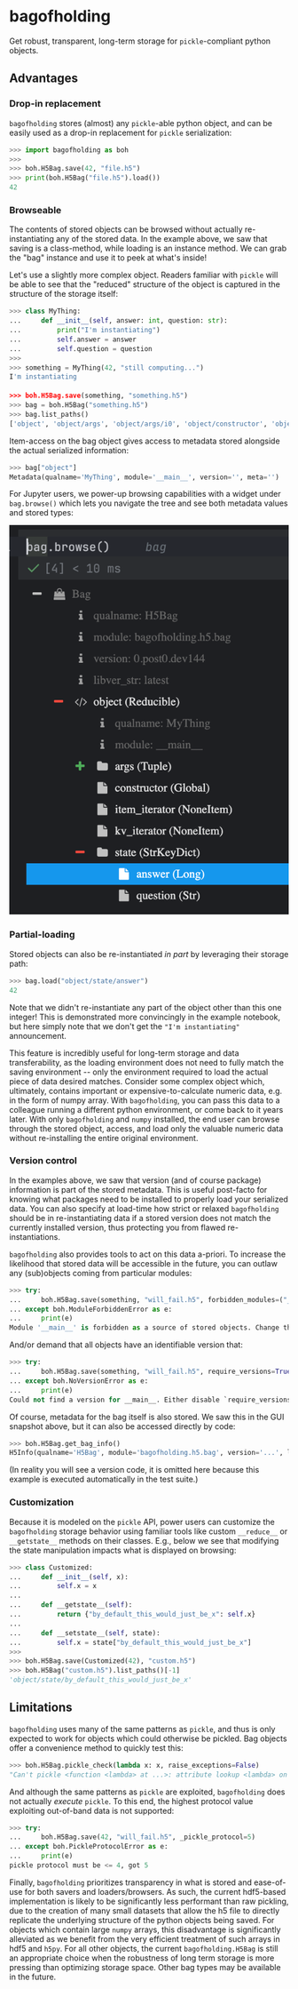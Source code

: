 # bagofholding

Get robust, transparent, long-term storage for `pickle`-compliant python objects.

## Advantages
### Drop-in replacement

`bagofholding` stores (almost) any `pickle`-able python object, and can be easily used as a drop-in replacement for `pickle` serialization:

```python
>>> import bagofholding as boh
>>>
>>> boh.H5Bag.save(42, "file.h5")
>>> print(boh.H5Bag("file.h5").load())
42

```


### Browseable

The contents of stored objects can be browsed without actually re-instantiating any of the stored data.
In the example above, we saw that saving is a class-method, while loading is an instance method.
We can grab the "bag" instance and use it to peek at what's inside!

Let's use a slightly more complex object.
Readers familiar with `pickle` will be able to see that the "reduced" structure of the object is captured in the structure of the storage itself:

```python
>>> class MyThing:
...     def __init__(self, answer: int, question: str):
...         print("I'm instantiating")
...         self.answer = answer
...         self.question = question
>>>
>>> something = MyThing(42, "still computing...")
I'm instantiating

>>> boh.H5Bag.save(something, "something.h5")
>>> bag = boh.H5Bag("something.h5")
>>> bag.list_paths()
['object', 'object/args', 'object/args/i0', 'object/constructor', 'object/item_iterator', 'object/kv_iterator', 'object/state', 'object/state/answer', 'object/state/question']

```

Item-access on the bag object gives access to metadata stored alongside the actual serialized information:

```python
>>> bag["object"]
Metadata(qualname='MyThing', module='__main__', version='', meta='')

```

For Jupyter users, we power-up browsing capabilities with a widget under `bag.browse()` which lets you navigate the tree and see both metadata values and stored types:

![](_static/widget_snapshot.png)


### Partial-loading

Stored objects can also be re-instantiated _in part_ by leveraging their storage path:

```python
>>> bag.load("object/state/answer")
42

```

Note that we didn't re-instantiate any part of the object other than this one integer!
This is demonstrated more convincingly in the example notebook, but here simply note that we don't get the `"I'm instantiating"` announcement.

This feature is incredibly useful for long-term storage and data transferability, as the loading environment does not need to fully match the saving environment -- only the environment required to load the actual piece of data desired matches.
Consider some complex object which, ultimately, contains important or expensive-to-calculate numeric data, e.g. in the form of numpy array.
With `bagofholding`, you can pass this data to a colleague running a different python environment, or come back to it years later.
With only `bagofholding` and `numpy` installed, the end user can browse through the stored object, access, and load only the valuable numeric data without re-installing the entire original environment.


### Version control

In the examples above, we saw that version (and of course package) information is part of the stored metadata.
This is useful post-facto for knowing what packages need to be installed to properly load your serialized data.
You can also specify at load-time how strict or relaxed `bagofholding` should be in re-instantiating data if a stored version does not match the currently installed version, thus protecting you from flawed re-instantiations.

`bagofholding` also provides tools to act on this data a-priori.
To increase the likelihood that stored data will be accessible in the future, you can outlaw any (sub)objects coming from particular modules:

```python
>>> try:
...     boh.H5Bag.save(something, "will_fail.h5", forbidden_modules=("__main__",))
... except boh.ModuleForbiddenError as e:
...     print(e)
Module '__main__' is forbidden as a source of stored objects. Change the `forbidden_modules` or move this object to an allowed module.

```

And/or demand that all objects have an identifiable version that:

```python
>>> try:
...     boh.H5Bag.save(something, "will_fail.h5", require_versions=True)
... except boh.NoVersionError as e:
...     print(e)
Could not find a version for __main__. Either disable `require_versions`, use `version_scraping` to find an existing version for this package, or add versioning to the unversioned package.

```

Of course, metadata for the bag itself is also stored.
We saw this in the GUI snapshot above, but it can also be accessed directly by code:

```python
>>> boh.H5Bag.get_bag_info()
H5Info(qualname='H5Bag', module='bagofholding.h5.bag', version='...', libver_str='latest')

```

(In reality you will see a version code, it is omitted here because this example is executed automatically in the test suite.)

### Customization

Because it is modeled on the `pickle` API, power users can customize the `bagofholding` storage behavior using familiar tools like custom `__reduce__` or `__getstate__` methods on their classes.
E.g., below we see that modifying the state manipulation impacts what is displayed on browsing:

```python
>>> class Customized:
...     def __init__(self, x):
...         self.x = x
... 
...     def __getstate__(self):
...         return {"by_default_this_would_just_be_x": self.x}
... 
...     def __setstate__(self, state):
...         self.x = state["by_default_this_would_just_be_x"]
>>>
>>> boh.H5Bag.save(Customized(42), "custom.h5")
>>> boh.H5Bag("custom.h5").list_paths()[-1]
'object/state/by_default_this_would_just_be_x'

```

## Limitations

`bagofholding` uses many of the same patterns as `pickle`, and thus is only expected to work for objects which could otherwise be pickled.
Bag objects offer a convenience method to quickly test this:

```python
>>> boh.H5Bag.pickle_check(lambda x: x, raise_exceptions=False)
"Can't pickle <function <lambda> at ...>: attribute lookup <lambda> on __main__ failed"

```

And although the same patterns as `pickle` are exploited, `bagofholding` does not actually _execute_ `pickle`.
To this end, the highest protocol value exploiting out-of-band data is not supported:

```python
>>> try:
...     boh.H5Bag.save(42, "will_fail.h5", _pickle_protocol=5)
... except boh.PickleProtocolError as e:
...     print(e)
pickle protocol must be <= 4, got 5

```

Finally, `bagofholding` prioritizes transparency in what is stored and ease-of-use for both savers and loaders/browsers.
As such, the current hdf5-based implementation is likely to be significantly less performant than raw pickling, due to the creation of many small datasets that allow the h5 file to directly replicate the underlying structure of the python objects being saved.
For objects which contain large `numpy` arrays, this disadvantage is significantly alleviated as we benefit from the very efficient treatment of such arrays in hdf5 and `h5py`.
For all other objects, the current `bagofholding.H5Bag` is still an appropriate choice when the robustness of long term storage is more pressing than optimizing storage space.
Other bag types may be available in the future.
